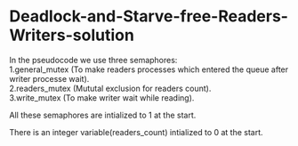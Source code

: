 # Deadlock-and-Starve-free-Readers-Writers-solution

In the pseudocode we use three semaphores:\
1.general_mutex (To make readers processes which entered the queue after writer processe wait).\
2.readers_mutex (Mututal exclusion for readers count).\
3.write_mutex (To make writer wait while reading).

All these semaphores are intialized to 1 at the start.

There is an integer variable(readers_count) intialized to 0 at the start.
